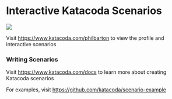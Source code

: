# Interactive Katacoda Scenarios

[![](http://shields.katacoda.com/katacoda/philbarton/count.svg)](https://www.katacoda.com/philbarton "Get your profile on Katacoda.com")

Visit https://www.katacoda.com/philbarton to view the profile and interactive scenarios

### Writing Scenarios
Visit https://www.katacoda.com/docs to learn more about creating Katacoda scenarios

For examples, visit https://github.com/katacoda/scenario-example
